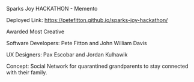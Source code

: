 Sparks Joy HACKATHON - Memento

Deployed Link: https://petefitton.github.io/sparks-joy-hackathon/

Awarded Most Creative

Software Developers: Pete Fitton and John William Davis

UX Designers: Pax Escobar and Jordan Kulhawik

Concept: Social Network for quarantined grandparents to stay connected with their family.
